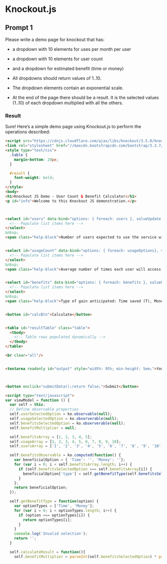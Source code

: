 # Knockout.js

## Prompt 1

Please write a demo page for knockout that has:

- a dropdown with 10 elements for uses per month per user
- a dropdown with 10 elements for user count
- and a dropdown for estimated benefit (time or money)

- All dropdowns should return values of 1..10.
- The dropdown elements contain an exponential scale.
- At the end of the page there should be a result. It is the selected values (1..10) of each dropdown multiplied with all the others.

### Result

Sure! Here’s a simple demo page using Knockout.js to perform the operations described:

```html
<script src="https://cdnjs.cloudflare.com/ajax/libs/knockout/3.5.0/knockout-min.js"></script>
<link rel="stylesheet" href="//maxcdn.bootstrapcdn.com/bootstrap/3.3.7/css/bootstrap.min.css">
<style type="text/css">
  .table {
    margin-bottom: 20px;
  }

  #result {
    font-weight: bold;
  }
</style>
<body>
<h1>Knockout JS Demo - User Count & Benefit Calculator</h1>
<p id="info">Welcome to this Knockout JS demonstration.</p>



<select id="users" data-bind="options: { foreach: users }, valueUpdate: 'selectedValue', optionsText: $data, optionsCaption: 'Select...'}">
  <!-- Populate list items here -->
</select>
&nbsp;
<span class="help-block">Number of users expected to use the service within one year.</span>


<select id="usageCount" data-bind="options: { foreach: usageOptions}, valueUpdate: 'selectedValue', optionsText: $data, optionsCaption: 'Select...'}">
  <!-- Populate list items here -->
</select>
&nbsp;
<span class="help-block">Average number of times each user will access the product in one month.</span>


<select id="benefits" data-bind="options: { foreach: benefits }, valueUpdate: 'selectedValue', optionsText: $data, optionsCaption: 'Select...'}">
  <!-- Populate list items here -->
</select>
&nbsp;
<span class="help-block">Type of gain anticipated: Time saved (T), Money Saved ($).</span>


<button id="calcBtn">Calculate</button>


<table id="resultTable" class="table">
  <tbody>
    <!-- Table rows populated dynamically -->
  </tbody>
</table>

<br clear="all"/>


<textarea readonly id="output" style="width: 95%; min-height: 5em;">Your output goes here.</textarea>



<button onclick="submitData();return false;">Submit</button>

<script type="text/javascript">
var viewModel = function () {
  var self = this;
  // Define observable properties
  self.userSelectedOption = ko.observable(null);
  self.usageSelectedOption = ko.observerable(null);
  self.benefitsSelectedOption = ko.observerable(null);
  self.benefitMultiplier = null;

  self.benefitsArray = [1, 2, 3, 4, 5];
  self.usageArray = [1, 2, 3, 4, 5, 6, 7, 8, 9, 10];
  self.usersArray = ['1', '2', '3', '4', '5', '6', '7', '8', '9', '10'];

  self.benefitsObservable = ko.computed(function() {
    var beneficialOption = { 'Time': '', 'Money': ''};
    for (var i = 0; i < self.benefitsArray.length; i++) {
      if (self.benefitsSelectedOption === self.benefitsArray[i]) {
        beneficialOption['type'] = self.getBenefitType(self.benefitsSelection());
      }
    };
    return beneficialOption;
  });

  self.getBenefitType = function(option) {
    var optionTypes = ['Time', 'Money'];
    for (var i = 0; i < optionTypes.length; i++) {
      if (option === optionTypes[i]) {
        return optionTypes[i];
      }
    }
    console.log('Invalid selection');
    return '';
  }

  self.calculateResult = function(){
    self.benefitMultiplier = parseInt(self.benefitsSelectedOption) * parseInt(self
```
